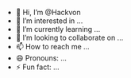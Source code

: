 - 👋 Hi, I’m @Hackvon
- 👀 I’m interested in ...
- 🌱 I’m currently learning ...
- 💞️ I’m looking to collaborate on ...
- 📫 How to reach me ...
- 😄 Pronouns: ...
- ⚡ Fun fact: ...

<!---
Hackvon/Hackvon is a ✨ special ✨ repository because its `README.md` (this file) appears on your GitHub profile.
You can click the Preview link to take a look at your changes.
--->
